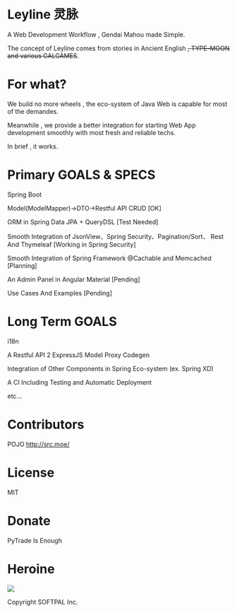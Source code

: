 # Leyline 灵脉
A Web Development Workflow , Gendai Mahou made Simple.

The concept of Leyline comes from stories in Ancient English ~~, TYPE-MOON and various GALGAMES~~.


# For what?

We build no more wheels , the eco-system of Java Web is capable for most of the demandes.

Meanwhile , we provide a better integration for starting Web App development smoothly with most fresh and reliable techs.

In brief , it works.

# Primary GOALS & SPECS

Spring Boot

Model(ModelMapper)->DTO->Restful API CRUD [OK]

ORM in Spring Data JPA + QueryDSL [Test Needed]

Smooth Integration of JsonView、Spring Security、Pagination/Sort、 Rest And Thymeleaf  [Working in Spring Security]

Smooth Integration of Spring Framework @Cachable and Memcached  [Planning]

An Admin Panel in Angular Material [Pending]

Use Cases And Examples [Pending]

# Long Term GOALS

i18n

A Restful API 2 ExpressJS Model Proxy Codegen

Integration of Other Components in Spring Eco-system (ex. Spring XD)

A CI Including Testing and Automatic Deployment

etc...

# Contributors
POJO http://src.moe/    

# License
MIT

# Donate
PyTrade Is Enough

# Heroine

![](http://i.imgur.com/zzrQdQL.png)

Copyright SOFTPAL Inc.